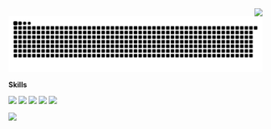 <a href="#">
  <img align="right" src="https://github-readme-stats.vercel.app/api?username=NeyokiCat&count_private=true&show_icons=true" />
</a>

<picture>
  <source media="(prefers-color-scheme: dark)" srcset="https://raw.githubusercontent.com/NeyokiCat/NeyokiCat/output/github-contribution-grid-snake-dark.svg">
  <source media="(prefers-color-scheme: light)" srcset="https://raw.githubusercontent.com/NeyokiCat/NeyokiCat/output/github-contribution-grid-snake.svg">
  <img alt="github contribution grid snake animation" src="https://raw.githubusercontent.com/NeyokiCat/NeyokiCat/output/github-contribution-grid-snake.svg">
</picture>

**Skills**

![](https://img.shields.io/badge/-Python-3e74a2?style=flat-square&logo=Python&logoColor=fff)
![](https://img.shields.io/badge/-Java-FC931E?style=flat-square&logo=Java&logoColor=fff)
![](https://img.shields.io/badge/-Node.js-339933?style=flat-square&logo=Node.js&logoColor=fff)
![](https://img.shields.io/badge/-Docker-2496ED?style=flat-square&logo=Docker&logoColor=fff)
![](https://img.shields.io/badge/-Linux-000000?style=flat-square&logo=Linux&logoColor=fff)

<img src="https://github-readme-stats.vercel.app/api/top-langs/?username=NeyokiCat&layout=compact" />
